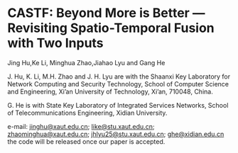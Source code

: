 # CASTF: Beyond More is Better — Revisiting Spatio-Temporal Fusion with Two Inputs      
Jing Hu,Ke Li, Minghua Zhao,Jiahao Lyu and Gang He

J. Hu, K. Li, M.H. Zhao and J. H. Lyu are with the Shaanxi Key Laboratory for Network Computing and Security Technology, School of Computer Science and Engineering, Xi’an University of Technology, Xi’an, 710048, China. 

G. He is with State Key Laboratory of Integrated Services Networks, School of Telecommunications Engineering, Xidian University.

e-mail: jinghu@xaut.edu.cn; like@stu.xaut.edu.cn; zhaominghua@xaut.edu.cn; jhlyu25@stu.xaut.edu.cn; ghe@xidian.edu.cn
the code will be released once our paper is accepted.      
      
